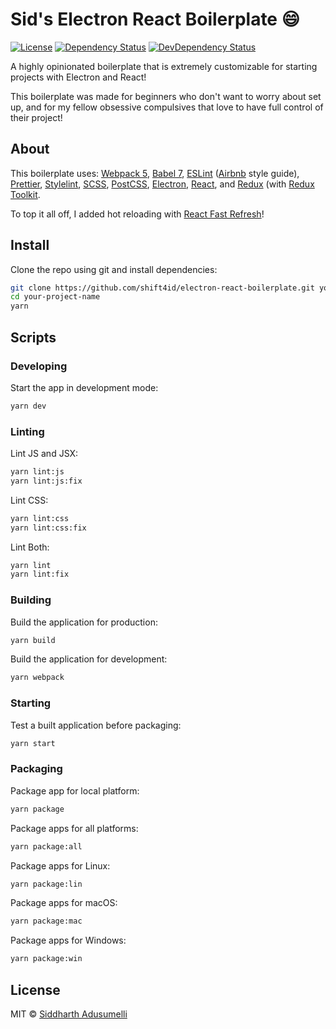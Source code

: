 # Sid's Electron React Boilerplate :smile:

[![License][github-license-image]][github-license-url]
[![Dependency Status][dependency-image]][dependency-url]
[![DevDependency Status][dev-dependency-image]][dev-dependency-url]

A highly opinionated boilerplate that is extremely customizable for starting projects with Electron and React!

This boilerplate was made for beginners who don't want to worry about set up, and for my fellow obsessive compulsives that love to have full control of their project!

## About
This boilerplate uses:
[Webpack 5](https://webpack.js.org/),
[Babel 7](https://babeljs.io/),
[ESLint](https://eslint.org/) ([Airbnb](https://www.npmjs.com/package/eslint-config-airbnb) style guide),
[Prettier](https://prettier.io/),
[Stylelint](https://stylelint.io/),
[SCSS](https://sass-lang.com/),
[PostCSS](https://postcss.org/),
[Electron](https://www.electronjs.org/),
[React](https://reactjs.org/),
and [Redux](https://redux.js.org/) (with [Redux Toolkit](https://redux-toolkit.js.org/).

To top it all off, I added hot reloading with [React Fast Refresh](https://www.npmjs.com/package/react-refresh)!

## Install

Clone the repo using git and install dependencies:
```bash
git clone https://github.com/shift4id/electron-react-boilerplate.git your-project-name
cd your-project-name
yarn
```

## Scripts

### Developing
Start the app in development mode:
```bash
yarn dev
```

### Linting
Lint JS and JSX:
```bash
yarn lint:js
yarn lint:js:fix
```

Lint CSS:
```bash
yarn lint:css
yarn lint:css:fix
```

Lint Both:
```bash
yarn lint
yarn lint:fix
```

### Building
Build the application for production:
```bash
yarn build
```

Build the application for development:
```bash
yarn webpack
```

### Starting
Test a built application before packaging:
```bash
yarn start
```

### Packaging
Package app for local platform:
```bash
yarn package
```

Package apps for all platforms:
```bash
yarn package:all
```

Package apps for Linux:
```bash
yarn package:lin
```

Package apps for macOS:
```bash
yarn package:mac
```

Package apps for Windows:
```bash
yarn package:win
```

## License

MIT © [Siddharth Adusumelli](https://github.com/shift4id)

[github-license-image]: https://img.shields.io/badge/License-MIT-blue.svg
[github-license-url]: https://github.com/shift4id/electron-react-boilerplate/blob/master/LICENSE
[dependency-image]: https://img.shields.io/david/shift4id/electron-react-boilerplate.svg
[dependency-url]: https://david-dm.org/shift4id/electron-react-boilerplate
[dev-dependency-image]: https://img.shields.io/david/dev/shift4id/electron-react-boilerplate.svg?label=devDependencies
[dev-dependency-url]: https://david-dm.org/shift4id/electron-react-boilerplate?type=dev
